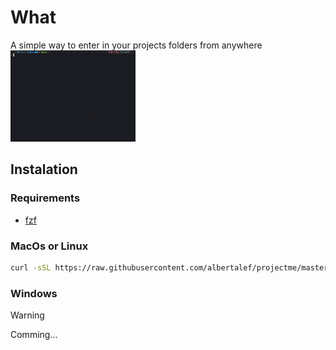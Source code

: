 # What

A simple way to enter in your projects folders from anywhere
![](demo.gif)

Instalation
------------
### Requirements
- [fzf](https://github.com/junegunn/fzf)

### MacOs or Linux
```sh
curl -sSL https://raw.githubusercontent.com/albertalef/projectme/master/install.sh | sh
```

### Windows
> [!WARNING]
> Comming...
